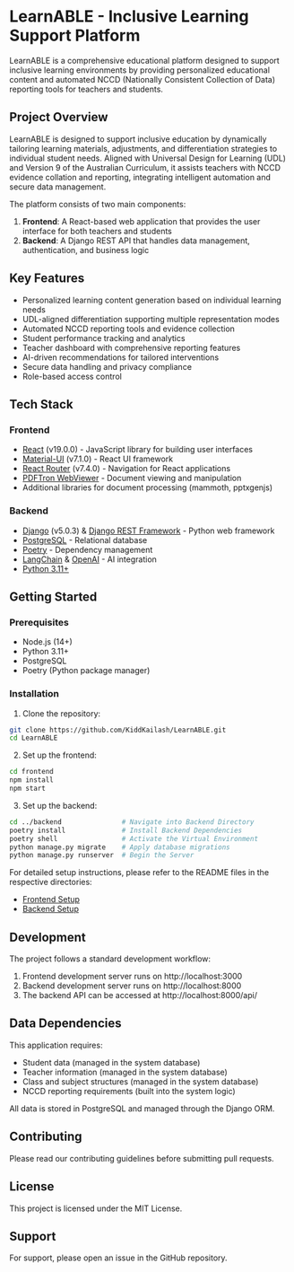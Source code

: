 # LearnABLE - Inclusive Learning Support Platform

LearnABLE is a comprehensive educational platform designed to support inclusive learning environments by providing personalized educational content and automated NCCD (Nationally Consistent Collection of Data) reporting tools for teachers and students.

## Project Overview

LearnABLE is designed to support inclusive education by dynamically tailoring learning materials, adjustments, and differentiation strategies to individual student needs. Aligned with Universal Design for Learning (UDL) and Version 9 of the Australian Curriculum, it assists teachers with NCCD evidence collation and reporting, integrating intelligent automation and secure data management.

The platform consists of two main components:

1. **Frontend**: A React-based web application that provides the user interface for both teachers and students
2. **Backend**: A Django REST API that handles data management, authentication, and business logic

## Key Features

- Personalized learning content generation based on individual learning needs
- UDL-aligned differentiation supporting multiple representation modes
- Automated NCCD reporting tools and evidence collection
- Student performance tracking and analytics
- Teacher dashboard with comprehensive reporting features
- AI-driven recommendations for tailored interventions
- Secure data handling and privacy compliance
- Role-based access control

## Tech Stack

### Frontend
- [React](https://reactjs.org/) (v19.0.0) - JavaScript library for building user interfaces
- [Material-UI](https://mui.com/) (v7.1.0) - React UI framework
- [React Router](https://reactrouter.com/) (v7.4.0) - Navigation for React applications
- [PDFTron WebViewer](https://www.pdftron.com/webviewer/) - Document viewing and manipulation
- Additional libraries for document processing (mammoth, pptxgenjs)

### Backend
- [Django](https://www.djangoproject.com/) (v5.0.3) & [Django REST Framework](https://www.django-rest-framework.org/) - Python web framework
- [PostgreSQL](https://www.postgresql.org/) - Relational database
- [Poetry](https://python-poetry.org/) - Dependency management
- [LangChain](https://www.langchain.com/) & [OpenAI](https://openai.com/) - AI integration
- [Python 3.11+](https://www.python.org/)

## Getting Started

### Prerequisites

- Node.js (14+)
- Python 3.11+
- PostgreSQL
- Poetry (Python package manager)

### Installation

1. Clone the repository:
```bash
git clone https://github.com/KiddKailash/LearnABLE.git
cd LearnABLE
```

2. Set up the frontend:
```bash
cd frontend
npm install
npm start
```

3. Set up the backend:
```bash
cd ../backend               # Navigate into Backend Directory
poetry install              # Install Backend Dependencies
poetry shell                # Activate the Virtual Environment
python manage.py migrate    # Apply database migrations
python manage.py runserver  # Begin the Server
```

For detailed setup instructions, please refer to the README files in the respective directories:
- [Frontend Setup](frontend/README.md)
- [Backend Setup](backend/README.md)

## Development

The project follows a standard development workflow:

1. Frontend development server runs on http://localhost:3000
2. Backend development server runs on http://localhost:8000
3. The backend API can be accessed at http://localhost:8000/api/

## Data Dependencies

This application requires:
- Student data (managed in the system database)
- Teacher information (managed in the system database)
- Class and subject structures (managed in the system database)
- NCCD reporting requirements (built into the system logic)

All data is stored in PostgreSQL and managed through the Django ORM.

## Contributing

Please read our contributing guidelines before submitting pull requests.

## License

This project is licensed under the MIT License.

## Support

For support, please open an issue in the GitHub repository.
